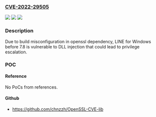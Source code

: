 ### [CVE-2022-29505](https://cve.mitre.org/cgi-bin/cvename.cgi?name=CVE-2022-29505)
![](https://img.shields.io/static/v1?label=Product&message=LINE%20for%20Windows&color=blue)
![](https://img.shields.io/static/v1?label=Version&message=7.8%20%3C%20&color=brighgreen)
![](https://img.shields.io/static/v1?label=Vulnerability&message=n%2Fa&color=brighgreen)

### Description

Due to build misconfiguration in openssl dependency, LINE for Windows before 7.8 is vulnerable to DLL injection that could lead to privilege escalation.

### POC

#### Reference
No PoCs from references.

#### Github
- https://github.com/chnzzh/OpenSSL-CVE-lib

